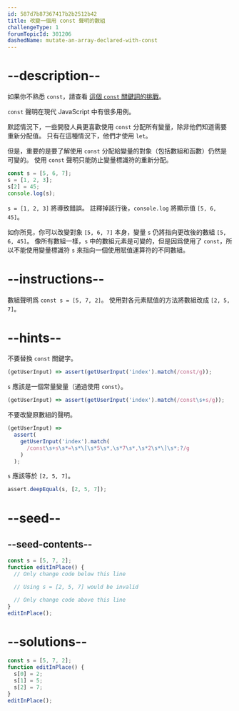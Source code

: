 ```yaml
---
id: 587d7b87367417b2b2512b42
title: 改變一個用 const 聲明的數組
challengeType: 1
forumTopicId: 301206
dashedName: mutate-an-array-declared-with-const
---
```


# --description--

如果你不熟悉 `const`，請查看 <a href="https://platform-ui.topcoder.com/learn/freeCodeCamp/javascript-algorithms-and-data-structures/basic-javascript/declare-a-read-only-variable-with-the-const-keyword" target="_blank" rel="noopener noreferrer nofollow">這個 <code>const</code> 關鍵詞的挑戰</a>。

`const` 聲明在現代 JavaScript 中有很多用例。

默認情況下，一些開發人員更喜歡使用 `const` 分配所有變量，除非他們知道需要重新分配值。 只有在這種情況下，他們才使用 `let`。

但是，重要的是要了解使用 `const` 分配給變量的對象（包括數組和函數）仍然是可變的。 使用 `const` 聲明只能防止變量標識符的重新分配。

```js
const s = [5, 6, 7];
s = [1, 2, 3];
s[2] = 45;
console.log(s);
```

`s = [1, 2, 3]` 將導致錯誤。 註釋掉該行後，`console.log` 將顯示值 `[5, 6, 45]`。

如你所見，你可以改變對象 `[5, 6, 7]` 本身，變量 `s` 仍將指向更改後的數組 `[5, 6, 45]`。 像所有數組一樣，`s` 中的數組元素是可變的，但是因爲使用了 `const`，所以不能使用變量標識符 `s` 來指向一個使用賦值運算符的不同數組。

# --instructions--

數組聲明爲 `const s = [5, 7, 2]`。 使用對各元素賦值的方法將數組改成 `[2, 5, 7]`。

# --hints--

不要替換 `const` 關鍵字。

```js
(getUserInput) => assert(getUserInput('index').match(/const/g));
```

`s` 應該是一個常量變量（通過使用 `const`）。

```js
(getUserInput) => assert(getUserInput('index').match(/const\s+s/g));
```

不要改變原數組的聲明。

```js
(getUserInput) =>
  assert(
    getUserInput('index').match(
      /const\s+s\s*=\s*\[\s*5\s*,\s*7\s*,\s*2\s*\]\s*;?/g
    )
  );
```

`s` 應該等於 `[2, 5, 7]`。

```js
assert.deepEqual(s, [2, 5, 7]);
```

# --seed--

## --seed-contents--

```js
const s = [5, 7, 2];
function editInPlace() {
  // Only change code below this line

  // Using s = [2, 5, 7] would be invalid

  // Only change code above this line
}
editInPlace();
```

# --solutions--

```js
const s = [5, 7, 2];
function editInPlace() {
  s[0] = 2;
  s[1] = 5;
  s[2] = 7;
}
editInPlace();
```
